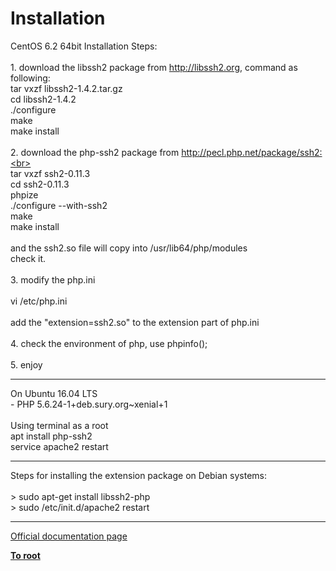 # Installation



CentOS 6.2 64bit Installation Steps:<br><br>1. download the libssh2 package from http://libssh2.org, command as following: <br>tar vxzf libssh2-1.4.2.tar.gz<br>cd libssh2-1.4.2<br>./configure<br>make<br>make install<br><br>2. download the php-ssh2 package from http://pecl.php.net/package/ssh2:<br><br>tar vxzf ssh2-0.11.3<br>cd ssh2-0.11.3<br>phpize<br>./configure --with-ssh2<br>make<br>make install<br><br>and the ssh2.so file will copy into /usr/lib64/php/modules<br>check it.<br><br>3. modify the php.ini<br><br>vi /etc/php.ini<br><br>add the "extension=ssh2.so" to the extension part of php.ini<br><br>4. check the environment of php, use phpinfo();<br><br>5. enjoy  

---

On Ubuntu 16.04 LTS<br>- PHP 5.6.24-1+deb.sury.org~xenial+1<br><br>Using terminal as a root<br>     apt install php-ssh2<br>     service apache2 restart  

---

Steps for installing the extension package on Debian systems:<br><br>&gt; sudo apt-get install libssh2-php<br>&gt; sudo /etc/init.d/apache2 restart  

---

[Official documentation page](https://www.php.net/manual/en/ssh2.installation.php)

**[To root](/README.md)**